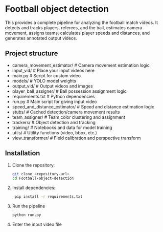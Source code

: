 # Football object detection

This provides a complete pipeline for analyzing the football match videos. It detects and tracks players, referees, and the ball, estimates camera movement, assigns teams, calculates player speeds and distances, and generates annotated output videos.


## Project structure

- camera_movement_estimator/                                         # Camera movement estimation logic
- input_vid/                                                         # Place your input videos here
- main.py                                                            # Script for custom video
- models/                                                            # YOLO model weights
- output_vid/                                                        # Output videos and images
- player_ball_assigner/                                              # Ball possession assignment logic
- requirements.txt                                                   # Python dependencies
- run.py                                                             # Main script for giving input video
- speed_and_distance_estimator/                                      # Speed and distance estimation logic
- stubs/                                                             # Cached detection/camera movement results
- team_assigner/                                                     # Team color clustering and assignment
- trackers/                                                          # Object detection and tracking
- training/                                                          # Notebooks and data for model training
- utils/                                                             # Utility functions (video, bbox, etc.)
- view_transformer/                                                  # Field calibration and perspective transform


## Installation

1. Clone the repository:
   ```bash
   git clone <repository-url>
   cd Football-object-detection
   ```
2. Install dependencies:
   ```bash
    pip install -r requirements.txt
    ```
3. Run the pipeline
   ```bash
   python run.py
   ```
4. Enter the input video file

